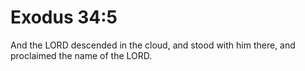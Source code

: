 # Exodus 34:5

And the LORD descended in the cloud, and stood with him there, and proclaimed the name of the LORD.